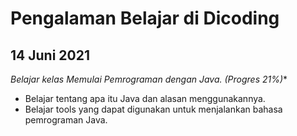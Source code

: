 Pengalaman Belajar di Dicoding
==
14 Juni 2021
--
*Belajar kelas Memulai Pemrograman dengan Java. (Progres 21%)**
* Belajar tentang apa itu Java dan alasan menggunakannya.
* Belajar tools yang dapat digunakan untuk menjalankan bahasa pemrograman Java.
